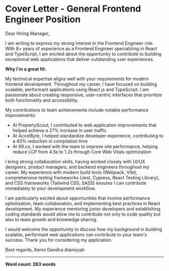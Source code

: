 # Cover Letter - General Frontend Engineer Position

Dear Hiring Manager,

I am writing to express my strong interest in the Frontend Engineer role. With 8+ years of experience as a Frontend Engineer specializing in React and TypeScript, I am excited about the opportunity to contribute to building exceptional web applications that deliver outstanding user experiences.

**Why I'm a great fit:**

My technical expertise aligns well with your requirements for modern frontend development. Throughout my career, I have focused on building scalable, performant applications using React.js and TypeScript. I am passionate about creating responsive, user-centric interfaces that prioritize both functionality and accessibility.

My contributions to team achievements include notable performance improvements:
- At PropertyScout, I contributed to web application improvements that helped achieve a 27% increase in user traffic
- At AccelByte, I helped standardize developer experience, contributing to a 40% reduction in compilation time
- At 99.co, I worked with the team to improve site performance, helping reduce LCP from 4.5s to 1.2s through Core Web Vitals optimization

I bring strong collaboration skills, having worked closely with UI/UX designers, product managers, and backend engineers throughout my career. My experience with modern build tools (Webpack, Vite), comprehensive testing frameworks (Jest, Cypress, React Testing Library), and CSS frameworks (Tailwind CSS, SASS) ensures I can contribute immediately to your development workflow.

I am particularly excited about opportunities that involve performance optimization, team collaboration, and implementing best practices in React development. My experience mentoring junior developers and establishing coding standards would allow me to contribute not only to code quality but also to team growth and knowledge sharing.

I would welcome the opportunity to discuss how my background in building scalable, performant web applications can contribute to your team's success. Thank you for considering my application.

Best regards,
Kenni Gandira Alamsyah

---

**Word count: 283 words**